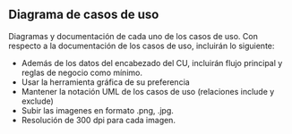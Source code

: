 ## Diagrama de casos de uso

Diagramas y documentación de cada uno de los casos de uso. Con respecto a la documentación de los casos de uso, incluirán lo siguiente:
- Además de los datos del encabezado del CU, incluirán flujo principal y reglas de negocio como mínimo.
- Usar la herramienta gráfica de su preferencia
- Mantener la notación UML de los casos de uso (relaciones include y exclude)
- Subir las imagenes en formato .png, .jpg.
- Resolución de 300 dpi para cada imagen.
